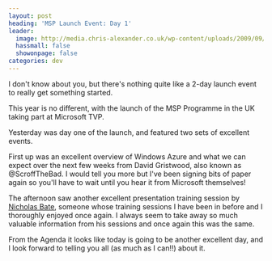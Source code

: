```yaml
---
layout: post
heading: 'MSP Launch Event: Day 1'
leader:
  image: http://media.chris-alexander.co.uk/wp-content/uploads/2009/09/tvp.png
  hassmall: false
  showonpage: false
categories: dev
---
```


I don't know about you, but there's nothing quite like a 2-day launch event to really get something started.

This year is no different, with the launch of the MSP Programme in the UK taking part at Microsoft TVP.

<!-- Replace missing image from http://media.chris-alexander.co.uk/wp-content/uploads/2009/09/tvp.png -->

Yesterday was day one of the launch, and featured two sets of excellent events.

First up was an excellent overview of Windows Azure and what we can expect over the next few weeks from David Gristwood, also known as @ScroffTheBad. I would tell you more but I've been signing bits of paper again so you'll have to wait until you hear it from Microsoft themselves!

The afternoon saw another excellent presentation training session by [Nicholas Bate](http://www.nicholasbate.typepad.com/), someone whose training sessions I have been in before and I thoroughly enjoyed once again. I always seem to take away so much valuable information from his sessions and once again this was the same.

From the Agenda it looks like today is going to be another excellent day, and I look forward to telling you all (as much as I can!!) about it.
